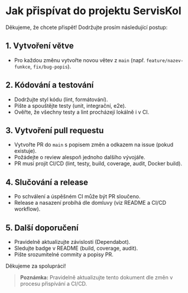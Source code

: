 # Jak přispívat do projektu ServisKol

Děkujeme, že chcete přispět! Dodržujte prosím následující postup:

## 1. Vytvoření větve
- Pro každou změnu vytvořte novou větev z `main` (např. `feature/nazev-funkce`, `fix/bug-popis`).

## 2. Kódování a testování
- Dodržujte styl kódu (lint, formátování).
- Pište a spouštějte testy (unit, integrační, e2e).
- Ověřte, že všechny testy a lint procházejí lokálně i v CI.

## 3. Vytvoření pull requestu
- Vytvořte PR do `main` s popisem změn a odkazem na issue (pokud existuje).
- Požádejte o review alespoň jednoho dalšího vývojáře.
- PR musí projít CI/CD (lint, testy, build, coverage, audit, Docker build).

## 4. Slučování a release
- Po schválení a úspěšném CI může být PR sloučeno.
- Release a nasazení probíhá dle domluvy (viz README a CI/CD workflow).

## 5. Další doporučení
- Pravidelně aktualizujte závislosti (Dependabot).
- Sledujte badge v README (build, coverage, audit).
- Pište srozumitelné commity a popisy PR.

Děkujeme za spolupráci!

> **Poznámka:** Pravidelně aktualizujte tento dokument dle změn v procesu přispívání a CI/CD.
